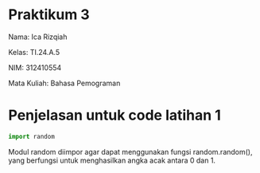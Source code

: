 # Praktikum 3

Nama: Ica Rizqiah

Kelas: TI.24.A.5

NIM: 312410554

Mata Kuliah: Bahasa Pemograman

# Penjelasan untuk code latihan 1

```python
import random
```
Modul random diimpor agar dapat menggunakan fungsi random.random(), yang berfungsi untuk menghasilkan angka acak antara 0 dan 1.
